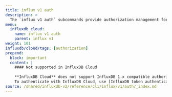 ```yaml
---
title: influx v1 auth
description: >
  The `influx v1 auth` subcommands provide authorization management for the InfluxDB 1.x compatibility API.
menu:
  influxdb_cloud:
    name: influx v1 auth
    parent: influx v1
weight: 101
influxdb/cloud/tags: [authorization]
prepend:
  block: important
  content: |
    #### Not supported in InfluxDB Cloud
    
    **InfluxDB Cloud** does not support InfluxDB 1.x compatible authorizations.
    To authenticate with InfluxDB Cloud, use [InfluxDB token authentication](/influxdb/cloud/admin/tokens/).
source: /shared/influxdb-v2/reference/cli/influx/v1/auth/_index.md
---
```


<!-- The content for this page is at
// SOURCE content/shared/influxdb-v2/reference/cli/influx/v1/auth/_index.md -->
